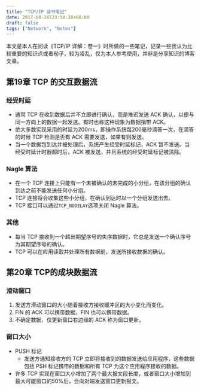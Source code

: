 ```yaml
---
title: "TCP/IP 读书笔记"
date: 2017-08-28T23:50:38+08:00
draft: false
tags: ["Network", "Notes"]
---
```


本文是本人在阅读《TCP/IP 详解：卷一》时所做的一些笔记，记录一些我认为比较重要的知识点或者句子，较为凌乱，仅为本人参考使用，并非是分享知识的博客文章。

<!--more-->

## 第19章 TCP 的交互数据流

### 经受时延

+ 通常 TCP 在收到数据后并不立即进行确认，而是推迟发送 ACK 确认，以便与同一方向上的数据一起发送。有时也称这种现象为数据捎带 ACK。
+ 绝大多数实现采用的时延为200ms，即操作系统每200毫秒滴答一次，在滴答的时候 TCP 检测是否有 ACK 需要发送，如果有则发送。
+ 当一个数据包到达并被处理后，系统产生经受时延标记，ACK 暂不发送。当经受时延计时器超时后，ACK 被发送，并且系统的经受时延标记被清除。

### Nagle 算法

+ 在一个 TCP 连接上只能有一个未被确认的未完成的小分组，在该分组的确认到达之前不能发送任何小分组。
+ TCP 连接将会收集这些小分组，在确认到达时以一个分组发送出去。
+ TCP 接口可以通过`TCP_NODELAY`选项关闭 Nagle 算法。

### 其他

* 每当 TCP 接收到一个超出期望序号的失序数据时，它总是发送一个确认序号为其期望序号的确认。
* TCP 可以在应用读取并处理所有数据前，发送所接收数据的确认。


## 第20章 TCP的成块数据流

### 滑动窗口

1. 发送方滑动窗口的大小随着接收方接收缓冲区的大小变化而变化。
2. FIN 的 ACK 可以携带数据，FIN 也可以携带数据。
3. 不确定数据，仅更新窗口右边缘的 ACK 称为窗口更新。

### 窗口大小

+ PUSH 标记
  + 发送方通知接收方的 TCP 立即将接收到的数据发送给应用程序，这些数据包括 PSH 标记携带的数据和所有 TCP 为这个应用程序接收的数据。
+ 许多 TCP 实现在窗口大小增加了两个最大报文段长度，或者窗口大小增加到最大可能窗口的50%后，会向对端发送窗口更新报文。
